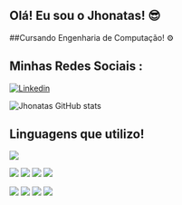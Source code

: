 ## Olá! Eu sou o Jhonatas! 😎
##Cursando Engenharia de Computação! ⚙️

## Minhas Redes Sociais : 
[![Linkedin](https://img.shields.io/badge/LinkedIn-0077B5?style=for-the-badge&logo=linkedin&logoColor=white)](https://www.linkedin.com/in/jhonataszrc/)

![Jhonatas GitHub stats](https://github-readme-stats.vercel.app/api?username=jhonataszrc&theme=dark&show_icons=true)

## Linguagens que utilizo!
 
![](https://github-readme-stats.vercel.app/api/top-langs/?username=jhonataszrc&theme=blue-green)

![](https://img.shields.io/badge/HTML5-E34F26?style=for-the-badge&logo=html5&logoColor=white)
![](https://img.shields.io/badge/CSS3-1572B6?style=for-the-badge&logo=css3&logoColor=white)
![](https://img.shields.io/badge/JavaScript-F7DF1E?style=for-the-badge&logo=javascript&logoColor=black)
![](https://img.shields.io/badge/Angular-DD0031?style=for-the-badge&logo=angular&logoColor=white)

![](https://img.shields.io/badge/Node.js-43853D?style=for-the-badge&logo=node.js&logoColor=white)
![](https://img.shields.io/badge/MySQL-00000F?style=for-the-badge&logo=mysql&logoColor=white)
![](https://img.shields.io/badge/Java-ED8B00?style=for-the-badge&logo=openjdk&logoColor=white)
![](https://img.shields.io/badge/Spring-6DB33F?style=for-the-badge&logo=spring&logoColor=white)
![]()
![]()



